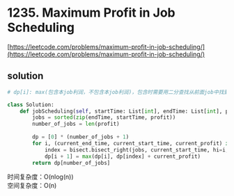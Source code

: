 # 1235. Maximum Profit in Job Scheduling
[https://leetcode.com/problems/maximum-profit-in-job-scheduling/](https://leetcode.com/problems/maximum-profit-in-job-scheduling/)


## solution

```python
# dp[i]: max(包含本job利润，不包含本job利润)，包含时需要用二分查找从前面job中找到开始时间不冲突的

class Solution:
    def jobScheduling(self, startTime: List[int], endTime: List[int], profit: List[int]) -> int:
        jobs = sorted(zip(endTime, startTime, profit))
        number_of_jobs = len(profit)
        
        dp = [0] * (number_of_jobs + 1)
        for i, (current_end_time, current_start_time, current_profit) in enumerate(jobs):
            index = bisect.bisect_right(jobs, current_start_time, hi=i, key=lambda x: x[0])
            dp[i + 1] = max(dp[i], dp[index] + current_profit)
        return dp[number_of_jobs]
```
时间复杂度：O(nlog(n)) <br>
空间复杂度：O(n)

